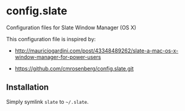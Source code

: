 # config.slate
Configuration files for Slate Window Manager (OS X)

This configuration file is inspired by:

* http://mauriciogardini.com/post/43348489262/slate-a-mac-os-x-window-manager-for-power-users

* https://github.com/cmrosenberg/config.slate.git

## Installation

Simply symlink `slate` to `~/.slate`.
